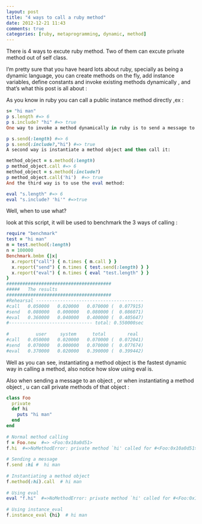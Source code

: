 ```yaml
---
layout: post
title: "4 ways to call a ruby method"
date: 2012-12-21 11:43
comments: true
categories: [ruby, metaprogramming, dynamic, method]
---
```

There is 4 ways to excute ruby method. Two of them can excute private method out of self class.

I’m pretty sure that you have heard lots about ruby, specially as being a dynamic language, you can create methods on the fly, add instance variables, define constants and invoke existing methods dynamically , and that’s what this post is all about :

As you know in ruby you can call a public instance method directly ,ex :
```ruby
s= "hi man"
p s.length #=> 6
p s.include? "hi" #=> true
One way to invoke a method dynamically in ruby is to send a message to the object :

p s.send(:length) #=> 6
p s.send(:include?,"hi") #=> true
A second way is instantiate a method object and then call it:

method_object = s.method(:length) 
p method_object.call #=> 6
method_object = s.method(:include?)
p method_object.call('hi')  #=> true
And the third way is to use the eval method:

eval "s.length" #=> 6
eval "s.include? 'hi'" #=>true
```
Well, when to use what?

look at this script, it will be used to benchmark the 3 ways of calling :
```ruby
require "benchmark" 
test = "hi man" 
m = test.method(:length) 
n = 100000 
Benchmark.bmbm {|x| 
  x.report("call") { n.times { m.call } } 
  x.report("send") { n.times { test.send(:length) } } 
  x.report("eval") { n.times { eval "test.length" } } 
} 
#######################################
#####   The results
#######################################
#Rehearsal ----------------------------------------
#call   0.050000   0.020000   0.070000 (  0.077915)
#send   0.080000   0.000000   0.080000 (  0.086071)
#eval   0.360000   0.040000   0.400000 (  0.405647)
#------------------------------- total: 0.550000sec
 
#          user     system      total        real
#call   0.050000   0.020000   0.070000 (  0.072041)
#send   0.070000   0.000000   0.070000 (  0.077674)
#eval   0.370000   0.020000   0.390000 (  0.399442)
```
Well as you can see, instantiating a method object is the fastest dynamic way in calling a method, also notice how slow using eval is.

Also when sending a message to an object , or when instantiating a method object , u can call private methods of that object :
```ruby
class Foo
  private  
  def hi 
    puts "hi man" 
  end 
end
 
# Normal method calling
f = Foo.new  #=> <Foo:0x10a0d51>
f.hi  #=>NoMethodError: private method `hi' called for #<Foo:0x10a0d51> 
 
# Sending a message
f.send :hi #  hi man
 
# Instantiating a method object
f.method(:hi).call  # hi man
 
# Using eval
eval "f.hi"  #=>NoMethodError: private method `hi' called for #<Foo:0x10a0d51> 
 
# Using instance_eval
f.instance_eval {hi}  # hi man
```
